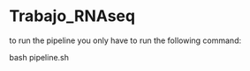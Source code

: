 # Trabajo_RNAseq

to run the pipeline you only have to run the following command:

bash pipeline.sh
